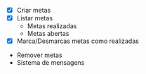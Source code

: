 - [x] Criar metas
- [x] Listar metas
    - Metas realizadas
    - Metas abertas
- [x] Marca/Desmarcas metas como realizadas
- Remover metas
- Sistema de mensagens
